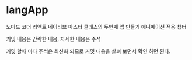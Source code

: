 # langApp

노마드 코더 리액트 네이티브 마스터 클래스의 두번째 앱 만들기
애니메이션 적용 챕터

커밋 내용은 간략한 내용, 자세한 내용은 주석

커밋 할때 마다 주석은 최신화 되므로 커밋 내용을 살펴 보면서 확인 하면 된다.
